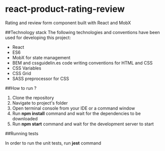 # react-product-rating-review

Rating and review form component built with React and MobX

##Technology stack
The following technologies and conventions have been used for developing this project:

* React
* ES6
* MobX for state management
* BEM and cssguidelin.es code writing conventions for HTML and CSS
* CSS Variables
* CSS Grid
* SASS preprocessor for CSS

##How to run ?

1.  Clone the repository
2.  Navigate to project's folder
3.  Open terminal console from your IDE or a command window
4.  Run **npm install** command and wait for the dependencies to be downloaded
5.  Run **npm start** command and wait for the development server to start

##Running tests

In order to run the unit tests, run **jest** command

